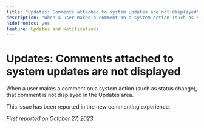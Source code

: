 ```yaml
---
title: "Updates: Comments attached to system updates are not displayed"
description: "When a user makes a comment on a system action (such as status change), that comment is not displayed in the Updates area. "
hidefromtoc: yes
feature: Updates and Notifications
---
```


# Updates: Comments attached to system updates are not displayed

<!--

>[!NOTE]
>
>This issue has been closed because it is working as designed.

-->

When a user makes a comment on a system action (such as status change), that comment is not displayed in the Updates area. 

This issue has been reported in the new commenting experience.

_First reported on October 27, 2023._

